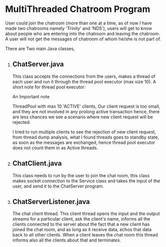 MultiThreaded Chatroom Program 
==============================

User could join the chatroom (more than one at a time, as of now I have made two chatrooms namely 'Trinity' and 'NDS'), users will get to know about people who are entering into the chatroom and leaving the chatroom.  A user will not get the messages of chatroom of whom he/she is not part of.

There are Two main Java classes,

1) ChatServer.java
   ---------------
   
   This class accepts the connections from the users, makes a thread of each user and run it through the thread pool executor (max size 10). A short note for thread pool executor:
   
   An Important note

   ThreadPool with max 10 'ACTIVE' clients, Our client request is too small, and they are not involved in any prolong active transaction hence, there are less chances we see a scenario where new client request will be rejected.

   I tried to run multiple clients to see the rejection of new client request, from thread dump analysis, what I found threads goes to standby state, as soon as the messages are exchanged, hence thread pool executor does not count them in as Active threads.   
   
   
2)  ChatClient.java 
    ---------------
	
	This class needs to run by the user to join the chat room, this class makes socket connection to the Service class and takes the input of the user, and send it to the ChatServer program.

3)  ChatServerListener.java 
    -----------------------
   
    The chat client thread. This client thread opens the input and the output streams for a particular client, ask the client's name, informs all the clients connected to the server about the fact that a new client has joined the chat room, and as long as it receive data, echos that data back to all other clients. When a client leaves the chat room this thread informs also all the clients about that and terminates.
	 
	 
   